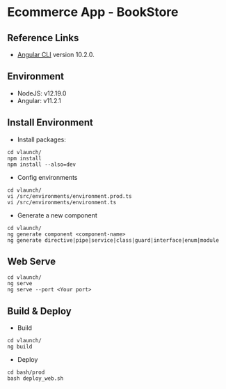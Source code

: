 # Ecommerce App - BookStore
## Reference Links
* [Angular CLI](https://github.com/angular/angular-cli) version 10.2.0.

## Environment
* NodeJS: v12.19.0
* Angular: v11.2.1

## Install Environment
* Install packages:
```
cd vlaunch/
npm install
npm install --also=dev
```

* Config environments
```
cd vlaunch/
vi /src/environments/environment.prod.ts
vi /src/environments/environment.ts
```

* Generate a new component
```
cd vlaunch/
ng generate component <component-name>
ng generate directive|pipe|service|class|guard|interface|enum|module
```

## Web Serve
```
cd vlaunch/
ng serve
ng serve --port <Your port>
```

## Build & Deploy
* Build
```
cd vlaunch/
ng build
```

* Deploy
```
cd bash/prod
bash deploy_web.sh
```
